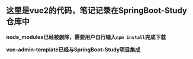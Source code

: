 ## 这里是vue2的代码，笔记记录在SpringBoot-Study仓库中

**node_modules已经被删除，需要用户自行输入`npm install`完成下载**

**vue-admin-template已经与SpringBoot-Study项目集成**
